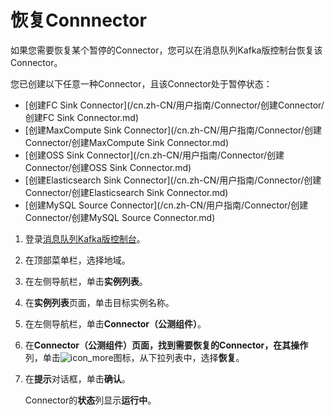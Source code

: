 # 恢复Connnector

如果您需要恢复某个暂停的Connector，您可以在消息队列Kafka版控制台恢复该Connector。

您已创建以下任意一种Connector，且该Connector处于暂停状态：

-   [创建FC Sink Connector](/cn.zh-CN/用户指南/Connector/创建Connector/创建FC Sink Connector.md)
-   [创建MaxCompute Sink Connector](/cn.zh-CN/用户指南/Connector/创建Connector/创建MaxCompute Sink Connector.md)
-   [创建OSS Sink Connector](/cn.zh-CN/用户指南/Connector/创建Connector/创建OSS Sink Connector.md)
-   [创建Elasticsearch Sink Connector](/cn.zh-CN/用户指南/Connector/创建Connector/创建Elasticsearch Sink Connector.md)
-   [创建MySQL Source Connector](/cn.zh-CN/用户指南/Connector/创建Connector/创建MySQL Source Connector.md)

1.  登录[消息队列Kafka版控制台](https://kafka.console.aliyun.com/?spm=a2c4g.11186623.2.22.6bf72638IfKzDm)。

2.  在顶部菜单栏，选择地域。

3.  在左侧导航栏，单击**实例列表**。

4.  在**实例列表**页面，单击目标实例名称。

5.  在左侧导航栏，单击**Connector（公测组件）**。

6.  在**Connector（公测组件）**页面，找到需要恢复的Connector，在其**操作**列，单击![icon_more](https://static-aliyun-doc.oss-accelerate.aliyuncs.com/assets/img/zh-CN/8046936061/p185678.png)图标，从下拉列表中，选择**恢复**。

7.  在**提示**对话框，单击**确认**。

    Connector的**状态**列显示**运行中**。


